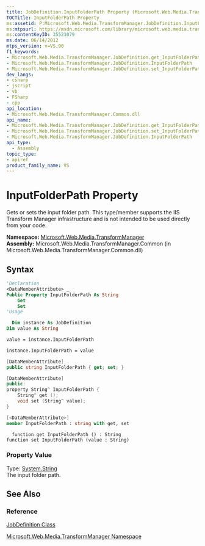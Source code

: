 ```yaml
---
title: JobDefinition.InputFolderPath Property (Microsoft.Web.Media.TransformManager)
TOCTitle: InputFolderPath Property
ms:assetid: P:Microsoft.Web.Media.TransformManager.JobDefinition.InputFolderPath
ms:mtpsurl: https://msdn.microsoft.com/library/microsoft.web.media.transformmanager.jobdefinition.inputfolderpath(v=VS.90)
ms:contentKeyID: 35521079
ms.date: 06/14/2012
mtps_version: v=VS.90
f1_keywords:
- Microsoft.Web.Media.TransformManager.JobDefinition.get_InputFolderPath
- Microsoft.Web.Media.TransformManager.JobDefinition.InputFolderPath
- Microsoft.Web.Media.TransformManager.JobDefinition.set_InputFolderPath
dev_langs:
- csharp
- jscript
- vb
- FSharp
- cpp
api_location:
- Microsoft.Web.Media.TransformManager.Common.dll
api_name:
- Microsoft.Web.Media.TransformManager.JobDefinition.get_InputFolderPath
- Microsoft.Web.Media.TransformManager.JobDefinition.set_InputFolderPath
- Microsoft.Web.Media.TransformManager.JobDefinition.InputFolderPath
api_type:
  - Assembly
topic_type:
- apiref
product_family_name: VS
---
```


# InputFolderPath Property

Gets or sets the input folder path. This type/member supports the IIS Transform Manager infrastructure and is not intended to be used directly from your code.

**Namespace:**  [Microsoft.Web.Media.TransformManager](microsoft-web-media-transformmanager-namespace.md)  
**Assembly:**  Microsoft.Web.Media.TransformManager.Common (in Microsoft.Web.Media.TransformManager.Common.dll)

## Syntax

```vb
'Declaration
<DataMemberAttribute> _
Public Property InputFolderPath As String
    Get
    Set
'Usage

  Dim instance As JobDefinition
Dim value As String

value = instance.InputFolderPath

instance.InputFolderPath = value
```

```csharp
[DataMemberAttribute]
public string InputFolderPath { get; set; }
```

```cpp
[DataMemberAttribute]
public:
property String^ InputFolderPath {
    String^ get ();
    void set (String^ value);
}
```

``` fsharp
[<DataMemberAttribute>]
member InputFolderPath : string with get, set
```

```jscript
  function get InputFolderPath () : String
function set InputFolderPath (value : String)
```

### Property Value

Type: [System.String](https://msdn.microsoft.com/library/s1wwdcbf)  
The input folder path.  

## See Also

### Reference

[JobDefinition Class](jobdefinition-class-microsoft-web-media-transformmanager.md)

[Microsoft.Web.Media.TransformManager Namespace](microsoft-web-media-transformmanager-namespace.md)
